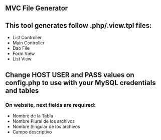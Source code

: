 ## MVC File Generator
## This tool generates follow .php/.view.tpl files:
* List Controller
* Main Controller
* Dao File
* Form View
* List View


## Change HOST USER and PASS values on config.php to use with your MySQL credentials and tables

### On website, next fields are required:
* Nombre de la Tabla
* Nombre Plural de los archivos
* Nombre Singular de los archivos
* Campo descriptivo